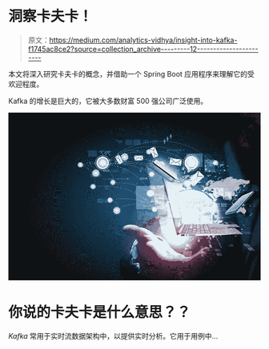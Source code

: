 # 洞察卡夫卡！

> 原文：<https://medium.com/analytics-vidhya/insight-into-kafka-f1745ac8ce2?source=collection_archive---------12----------------------->

本文将深入研究卡夫卡的概念，并借助一个 Spring Boot 应用程序来理解它的受欢迎程度。

Kafka 的增长是巨大的，它被大多数财富 500 强公司广泛使用。

![](img/8cbf2f61d6a503a495aab4c8d6bb62ec.png)

# 你说的卡夫卡是什么意思？？

*Kafka* 常用于实时流数据架构中，以提供实时分析。它用于用例中…